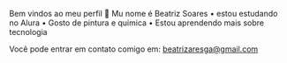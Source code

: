 Bem vindos ao meu perfil 🩷 
Mu nome é Beatriz Soares
• estou estudando no Alura 
• Gosto de pintura e quimica
• Estou aprendendo mais sobre tecnologia 

Você pode entrar em contato comigo em: beatrizaresga@gmail.com

